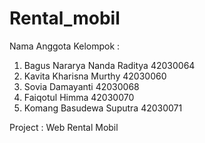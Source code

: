 # Rental_mobil
Nama Anggota Kelompok :
1.	Bagus Nararya Nanda Raditya	 42030064
2.	Kavita Kharisna Murthy 42030060		
3.	Sovia Damayanti 42030068		
4.	Faiqotul Himma 42030070
5.	Komang Basudewa Suputra 42030071

Project : Web Rental Mobil
